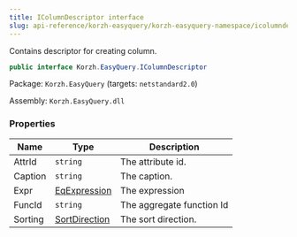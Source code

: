 ```yaml
---
title: IColumnDescriptor interface
slug: api-reference/korzh-easyquery/korzh-easyquery-namespace/icolumndescriptor-interface
---
```


Contains descriptor for creating column.
```csharp
public interface Korzh.EasyQuery.IColumnDescriptor

```
Package: `Korzh.EasyQuery` (targets: `netstandard2.0`)

Assembly: `Korzh.EasyQuery.dll`

### Properties

| Name | Type | Description | 
| --- | --- | --- | 
| AttrId | `string` | The attribute id. | 
| Caption | `string` | The caption. | 
| Expr | [EqExpression](//easyquery/docs/api-reference/korzh-easyquery/korzh-easyquery-namespace/eqexpression-class) | The expression | 
| FuncId | `string` | The aggregate function Id | 
| Sorting | [SortDirection](//easyquery/docs/api-reference/korzh-easyquery/korzh-easyquery-namespace/sortdirection-enum) | The sort direction. |